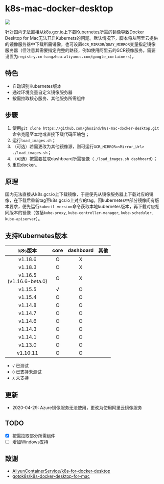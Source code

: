 # k8s-mac-docker-desktop

![](https://github.com/ghosind/k8s-mac-docker-desktop/workflows/shellcheck/badge.svg)

针对国内无法直接从k8s.gcr.io上下载Kubernetes所需的镜像导致Docker Desktop for Mac无法开启Kubernets的问题。默认情况下，脚本将从阿里云提供的镜像服务器中下载所需镜像，也可设置`GCR_MIRROR`/`QUAY_MIRROR`变量指定镜像服务器（但注意其需要指定完整的路径，例如使用阿里云的GCR镜像服务，需要设置为`registry.cn-hangzhou.aliyuncs.com/google_containers`）。

## 特色

- 自动识别Kubernetes版本
- 通过环境变量自定义镜像服务器
- 按需拉取核心服务、其他服务所需组件

## 步骤

1. 使用`git clone https://github.com/ghosind/k8s-mac-docker-desktop.git`命令克隆至本地或直接下载代码压缩包；
2. 运行`load_images.sh`；
3. （可选）若需更改为其他镜像源，则可运行`GCR_MIRROR=<Mirror_Url> ./load_images.sh`；
4. （可选）按需要拉取dashboard所需镜像（`./load_images.sh dashboard`）；
5. 重启docker。

## 原理

国内无法直接从k8s.gcr.io上下载镜像，于是便先从镜像服务器上下载对应的镜像，在下载后重新tag至k8s.gcr.io上对应的tag。因kubernetes中部分镜像间有版本要求，便先运行`kubectl version`命令获取本地kubernetes版本，再下载对应相同版本的镜像（包括`kube-proxy`, `kube-controller-manager`, `kube-scheduler`, `kube-apiserver`）。

## 支持Kubernetes版本

| k8s版本 | core | dashboard | 其他 |
|:------:|:----:|:---------:|:----:|
| v1.18.6 | O | X | |
| v1.18.3 | O | X | |
| v1.16.5<br/>(v1.16.6-beta.0) | O | X | |
| v1.15.5 | √ | O | |
| v1.15.4 | O | O | |
| v1.14.8 | O | O | |
| v1.14.7 | O | O | |
| v1.14.6 | O | O | |
| v1.14.3 | O | O | |
| v1.14.1 | O | O | |
| v1.13.0 | O | O | |
| v1.10.11 | O | O | |

- `√` 已测试
- `O` 已支持未测试
- `X` 未支持

## 更新

- 2020-04-29: Azure镜像服务无法使用，更改为使用阿里云镜像服务

## TODO

- [X] 按需拉取部分所需组件
- [ ] 增加Windows支持

## 致谢

- [AliyunContainerService/k8s-for-docker-desktop](https://github.com/AliyunContainerService/k8s-for-docker-desktop)
- [gotok8s/k8s-docker-desktop-for-mac](https://github.com/gotok8s/k8s-docker-desktop-for-mac)
